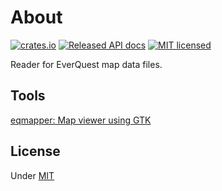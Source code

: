 # About

[![crates.io](https://meritbadge.herokuapp.com/eqformat_map)](https://crates.io/crates/eqformat_map)
[![Released API docs](https://docs.rs/eqformat_map/badge.svg)](https://docs.rs/eqformat_map)
[![MIT licensed](https://img.shields.io/badge/license-MIT-blue.svg)](./LICENSE)

Reader for EverQuest map data files.

## Tools
[eqmapper: Map viewer using GTK](eqmapper)


## License

Under [MIT](LICENSE)
